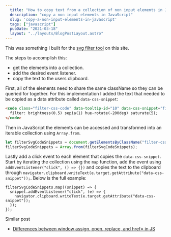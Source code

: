 ```yaml
---
  title: "How to copy text from a collection of non input elements in JavaScript"
  description: "copy a non input elements in JavaScript"
  slug: 'copy-a-non-input-elements-in-javascript'
  tags: ["javascript"]
  pubDate: "2021-03-18"
  layout: "../layouts/BlogPostLayout.astro"
---
```


This was something I built for the [svg filter tool](https://tinytechtuts.com/tools/svg-color-changer) on this site.

The steps to accomplish this:
- get the elements into a collection.
- add the desired event listener.
- copy the text to the users clipboard.

First, all of the elements need to share the same className so they can be queried for together. For this implementation I added the text that needed to be copied as a data attribute called `data-css-snippet`:
```html
<code class="filter-css-code" data-tooltip-id="10" data-css-snippet="filter: brightness(0.5) sepia(1) hue-rotate(-200deg) saturate(5);">
  filter: brightness(0.5) sepia(1) hue-rotate(-200deg) saturate(5);
</code>
```

Then in JavaScript the elements can be accessed and transformed into an iterable collection using `Array.from`.
```JavaScript
let filterSvgCodeSnippets = document.getElementsByClassName("filter-css-code");
filterSvgCodeSnippets = Array.from(filterSvgCodeSnippets);
```

Lastly add a click event to each element that copies the `data-css-snippet`. Start by iterating the collection using the `map` function, add the event using `addEventListener("click", () => {})` and copies the text to the clipboard through `navigator.clipboard.writeText(e.target.getAttribute("data-css-snippet"));`. Below is the full example:
```
filterSvgCodeSnippets.map((snippet) => {
  snippet.addEventListener("click", (e) => {
    navigator.clipboard.writeText(e.target.getAttribute("data-css-snippet"));
  });
});
```

Similar post
- [Differences between window assign, open, replace, and href= in JS](https://tinytechtuts.com/2021-windowlocation-open-replace-assign-differences)